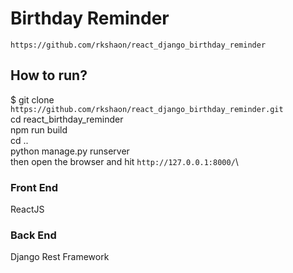 # Birthday Reminder
`https://github.com/rkshaon/react_django_birthday_reminder`

## How to run?
$ git clone `https://github.com/rkshaon/react_django_birthday_reminder.git`\
cd react_birthday_reminder\
npm run build\
cd ..\
python manage.py runserver\
then open the browser and hit `http://127.0.0.1:8000/`\

### Front End
ReactJS

### Back End
Django Rest Framework
